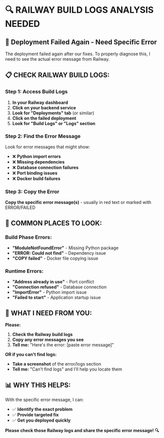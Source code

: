 🔍 RAILWAY BUILD LOGS ANALYSIS NEEDED
===================================

## 🚨 Deployment Failed Again - Need Specific Error

The deployment failed again after our fixes. To properly diagnose this, I need to see the actual error message from Railway.

## 📋 CHECK RAILWAY BUILD LOGS:

### Step 1: Access Build Logs
1. **In your Railway dashboard**
2. **Click on your backend service**
3. **Look for "Deployments" tab** (or similar)
4. **Click on the failed deployment**
5. **Look for "Build Logs" or "Logs" section**

### Step 2: Find the Error Message
Look for error messages that might show:
- ❌ **Python import errors**
- ❌ **Missing dependencies** 
- ❌ **Database connection failures**
- ❌ **Port binding issues**
- ❌ **Docker build failures**

### Step 3: Copy the Error
**Copy the specific error message(s)** - usually in red text or marked with ERROR/FAILED

## 🤔 COMMON PLACES TO LOOK:

### Build Phase Errors:
- **"ModuleNotFoundError"** - Missing Python package
- **"ERROR: Could not find"** - Dependency issue
- **"COPY failed"** - Docker file copying issue

### Runtime Errors:
- **"Address already in use"** - Port conflict
- **"Connection refused"** - Database connection
- **"ImportError"** - Python import issue
- **"Failed to start"** - Application startup issue

## 🎯 WHAT I NEED FROM YOU:

**Please:**
1. **Check the Railway build logs**
2. **Copy any error messages you see**
3. **Tell me:** "Here's the error: [paste error message]"

**OR if you can't find logs:**
- **Take a screenshot** of the error/logs section
- **Tell me:** "Can't find logs" and I'll help you locate them

## 📊 WHY THIS HELPS:

With the specific error message, I can:
- ✅ **Identify the exact problem**
- ✅ **Provide targeted fix**
- ✅ **Get you deployed quickly**

**Please check those Railway logs and share the specific error message! 🔍**